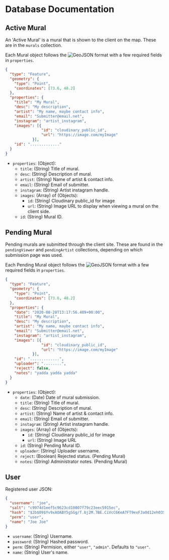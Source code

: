 # Database Documentation

## Active Mural

An 'Active Mural' is a mural that is shown to the client on the map.  These are in the `murals` collection.

Each Mural object follows the ![GeoJSON format](https://geojson.org/) with a few required fields in `properties`.

```json
{
  "type": "Feature",
  "geometry": {
    "type": "Point",
    "coordinates": [73.6, 48.2]
  },
  "properties": {
    "title": "My Mural",
    "desc": "My description",
    "artist": "My name, maybe contact info",
    "email": "Submitter@email.net",
    "instagram": "artist_instagram",
    "images": [{
				"id": "cloudinary_public_id",
				"url": "https://image.com/myImage"
			}],
    "id": "............."
  }
}
```

* `properties`: (Object):
  * `title`: (String) Title of mural.
  * `desc`: (String) Description of mural.
  * `artist`: (String) Name of artist & contact info.
  * `email`: (String) Email of submitter.
  * `instagram`: (String) Artist instagram handle. 
  * `images`: (Array) of (Objects):
     * `id`: (String) Cloudinary public_id for image
     * `url`: (String) Image URL to display when viewing a mural on the client side.
  * `id`: (String) Mural ID.

## Pending Mural

Pending murals are submitted through the client site. These are found in the `pendingViewer` and `pendingArtist` collections, depending on which submission page was used.

Each Pending Mural object follows the ![GeoJSON format](https://geojson.org/) with a few required fields in `properties`.

```json
{
  "type": "Feature",
  "geometry": {
    "type": "Point",
    "coordinates": [73.6, 48.2]
  },
  "properties": {
    "date": "2020-08-28T13:17:56.409+00:00",
    "title": "My Mural",
    "desc": "My description",
    "artist": "My name, maybe contact info",
    "email": "Submitter@email.net",
    "instagram": "artist_instagram",
    "images": [{
				"id": "cloudinary_public_id",
				"url": "https://image.com/myImage"
			}],
    "id": ".............",
    "uploader": "........",
    "reject": false,
    "notes": "yadda yadda yadda"
  }
}
```

* `properties`: (Object):
  * `date`: (Date) Date of mural submission.
  * `title`: (String) Title of mural.
  * `desc`: (String) Description of mural.
  * `artist`: (String) Name of artist & contact info.
  * `email`: (String) Email of submitter.
  * `instagram`: (String) Artist instagram handle. 
  * `images`: (Array) of (Objects):
     * `id`: (String) Cloudinary public_id for image
     * `url`: (String) Image URL
  * `id`: (String) Pending Mural ID.
  * `uploader`: (String) Uploader username.
  * `reject`: (Boolean) Rejected status. (Pending Mural)
  * `notes`: (String) Administrator notes. (Pending Mural)

## User

Registered user JSON:

```json
{
  "username": "joe",
  "salt": "c9974d1eef5c9623cd10807f79c23eec5915ec",
  "hash": "$2b$09$Yv9xAOABY5gSGg/f.bj2M.7BE.CiVcC6KeA7FT9exFJa0d12eh03S",
  "perm": "user",
  "name": "Joe Joe"
}
```

* `username`: (String) Username.
* `password`: (String) Hashed password.
* `perm`: (String) Permision, either `"user"`, `"admin"`. Defaults to `"user"`.
* `name`: (String) User's name.